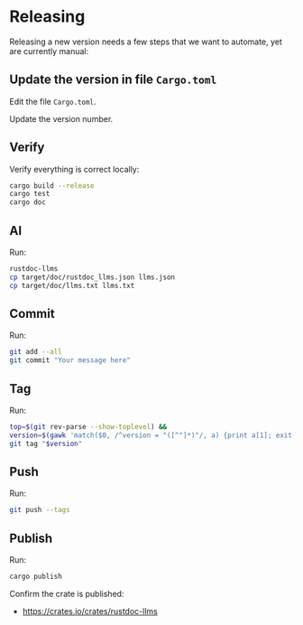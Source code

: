 # Releasing

Releasing a new version needs a few steps that we want to automate, yet are currently manual:

## Update the version in file `Cargo.toml`

Edit the file `Cargo.toml`.

Update the version number.

## Verify

Verify everything is correct locally:

```sh
cargo build --release
cargo test
cargo doc
```

## AI

Run:

```sh
rustdoc-llms
cp target/doc/rustdoc_llms.json llms.json
cp target/doc/llms.txt llms.txt
```

## Commit

Run:

```sh
git add --all
git commit "Your message here"
```

## Tag

Run:

```sh
top=$(git rev-parse --show-toplevel) &&
version=$(gawk 'match($0, /^version = "([^"]*)"/, a) {print a[1]; exit;}' "$top/Cargo.toml") &&
git tag "$version"
```

## Push

Run:

```sh
git push --tags
```

## Publish

Run:

```sh
cargo publish
```

Confirm the crate is published:

* <https://crates.io/crates/rustdoc-llms>

